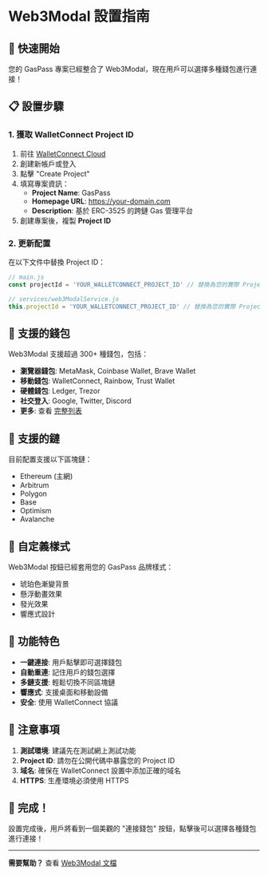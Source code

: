 # Web3Modal 設置指南

## 🚀 快速開始

您的 GasPass 專案已經整合了 Web3Modal，現在用戶可以選擇多種錢包進行連接！

## 📋 設置步驟

### 1. 獲取 WalletConnect Project ID

1. 前往 [WalletConnect Cloud](https://cloud.walletconnect.com/)
2. 創建新帳戶或登入
3. 點擊 "Create Project"
4. 填寫專案資訊：
   - **Project Name**: GasPass
   - **Homepage URL**: https://your-domain.com
   - **Description**: 基於 ERC-3525 的跨鏈 Gas 管理平台
5. 創建專案後，複製 **Project ID**

### 2. 更新配置

在以下文件中替換 Project ID：

```javascript
// main.js
const projectId = 'YOUR_WALLETCONNECT_PROJECT_ID' // 替換為您的實際 Project ID

// services/web3ModalService.js
this.projectId = 'YOUR_WALLETCONNECT_PROJECT_ID' // 替換為您的實際 Project ID
```

## 🎯 支援的錢包

Web3Modal 支援超過 300+ 種錢包，包括：

- **瀏覽器錢包**: MetaMask, Coinbase Wallet, Brave Wallet
- **移動錢包**: WalletConnect, Rainbow, Trust Wallet
- **硬體錢包**: Ledger, Trezor
- **社交登入**: Google, Twitter, Discord
- **更多**: 查看 [完整列表](https://walletconnect.com/explorer)

## 🔧 支援的鏈

目前配置支援以下區塊鏈：

- Ethereum (主網)
- Arbitrum
- Polygon
- Base
- Optimism
- Avalanche

## 🎨 自定義樣式

Web3Modal 按鈕已經套用您的 GasPass 品牌樣式：

- 琥珀色漸變背景
- 懸浮動畫效果
- 發光效果
- 響應式設計

## 🔄 功能特色

- **一鍵連接**: 用戶點擊即可選擇錢包
- **自動重連**: 記住用戶的錢包選擇
- **多鏈支援**: 輕鬆切換不同區塊鏈
- **響應式**: 支援桌面和移動設備
- **安全**: 使用 WalletConnect 協議

## 🚨 注意事項

1. **測試環境**: 建議先在測試網上測試功能
2. **Project ID**: 請勿在公開代碼中暴露您的 Project ID
3. **域名**: 確保在 WalletConnect 設置中添加正確的域名
4. **HTTPS**: 生產環境必須使用 HTTPS

## 🎉 完成！

設置完成後，用戶將看到一個美觀的 "連接錢包" 按鈕，點擊後可以選擇各種錢包進行連接！

---

**需要幫助？** 查看 [Web3Modal 文檔](https://docs.walletconnect.com/web3modal/about)
